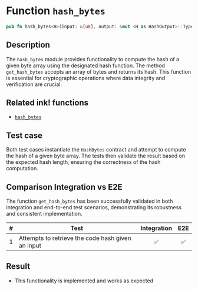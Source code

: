 # Function `hash_bytes`

```rust
pub fn hash_bytes<H>(input: &[u8], output: &mut <H as HashOutput>::Type)
```

## Description

The `hash_bytes` module provides functionality to compute the hash of a given byte array using the designated hash function. The method `get_hash_bytes` accepts an array of bytes and returns its hash. This function is essential for cryptographic operations where data integrity and verification are crucial.

## Related ink! functions

- [`hash_bytes`](https://paritytech.github.io/ink/ink_env/fn.hash_bytes.html)

## Test case

Both test cases instantiate the `HashBytes` contract and attempt to compute the hash of a given byte array. The tests then validate the result based on the expected hash length, ensuring the correctness of the hash computation.

## Comparison Integration vs E2E

The function `get_hash_bytes` has been successfully validated in both integration and end-to-end test scenarios, demonstrating its robustness and consistent implementation.

| \#  | Test                                              | Integration | E2E |
| --- | ------------------------------------------------- | :---------: | :-: |
| 1   | Attempts to retrieve the code hash given an input |     ✅      | ✅  |

## Result

- This functionality is implemented and works as expected
